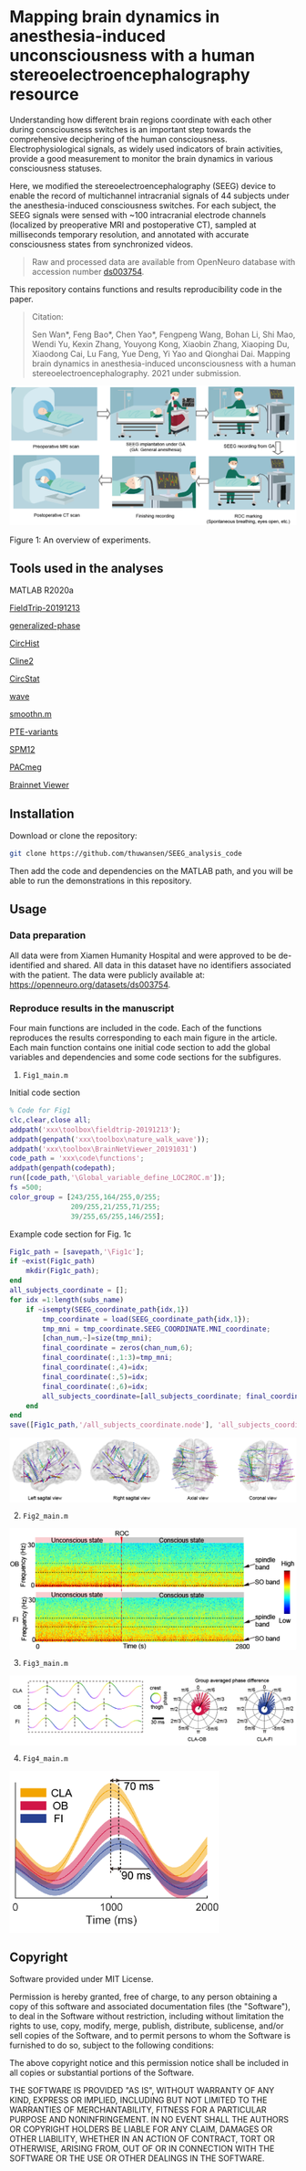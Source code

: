 
# Mapping brain dynamics in anesthesia-induced unconsciousness with a human stereoelectroencephalography resource

Understanding how different brain regions coordinate with each other during consciousness switches is an important step towards the comprehensive deciphering of the human consciousness. Electrophysiological signals, as widely used indicators of brain activities, provide a good measurement to monitor the brain dynamics in various consciousness statuses. 

Here, we modified the stereoelectroencephalography (SEEG) device to enable the record of multichannel intracranial signals of 44 subjects under the anesthesia-induced consciousness switches. For each subject, the SEEG signals were sensed with ~100 intracranial electrode channels (localized by preoperative MRI and postoperative CT), sampled at milliseconds temporary resolution, and annotated with accurate consciousness states from synchronized videos.

> Raw and processed data are available from OpenNeuro database with accession number [ds003754](https://openneuro.org/datasets/ds003754).


This repository contains functions and results reproducibility code in the paper. 


> Citation: 
> 
> Sen Wan\*, Feng Bao\*, Chen Yao\*, Fengpeng Wang, Bohan Li, Shi Mao, Wendi Yu, Kexin Zhang, Youyong Kong, Xiaobin Zhang, Xiaoping Du, Xiaodong Cai, Lu Fang, Yue Deng, Yi Yao and Qionghai Dai. Mapping brain dynamics in anesthesia-induced unconsciousness with a human stereoelectroencephalography. 2021 under submission.


![avatar](./SEEG_operation.png)

Figure 1: An overview of experiments. 

## Tools used in the analyses

MATLAB R2020a

[FieldTrip-20191213](https://www.fieldtriptoolbox.org/)

[generalized-phase](https://github.com/mullerlab/generalized-phase)

[CircHist](https://github.com/zifredder/CircHist)

[Cline2](https://www.mathworks.com/matlabcentral/fileexchange/14677-cline)

[CircStat](https://github.com/circstat/circstat-matlab)

[wave](https://github.com/mullerlab/wave-matlab)

[smoothn.m](https://www.mathworks.com/matlabcentral/fileexchange/25634-smoothn)

[PTE-variants](https://github.com/angelikipapana/PTE-variants)

[SPM12](https://www.fil.ion.ucl.ac.uk/spm/software/spm12/)

[PACmeg](https://github.com/neurofractal/PACmeg)

[Brainnet Viewer](https://www.nitrc.org/projects/bnv/)

## Installation

Download or clone the repository:

```bash
git clone https://github.com/thuwansen/SEEG_analysis_code
```

Then add the code and dependencies on the MATLAB path, and you will be able to run the demonstrations in this repository.

## Usage

### Data preparation

All data were from Xiamen Humanity Hospital and were approved to be de-identified and shared. All data in this dataset have no identifiers associated with the patient. The data were publicly available at: https://openneuro.org/datasets/ds003754.


### Reproduce results in the manuscript

Four main functions are included in the code. Each of the functions reproduces the results corresponding to each main figure in the article. Each main function contains one initial code section to add the global variables and dependencies and some code sections for the subfigures. 

1. `Fig1_main.m`

Initial code section

```Matlab
% Code for Fig1
clc,clear,close all;
addpath('xxx\toolbox\fieldtrip-20191213');
addpath(genpath('xxx\toolbox\nature_walk_wave'));
addpath('xxx\toolbox\BrainNetViewer_20191031')
code_path = 'xxx\code\functions';
addpath(genpath(codepath);
run([code_path,'\Global_variable_define_LOC2ROC.m']);
fs =500;
color_group = [243/255,164/255,0/255;
               209/255,21/255,71/255;
               39/255,65/255,146/255];
```

Example code section for Fig. 1c

	
```Matlab
Fig1c_path = [savepath,'\Fig1c'];
if ~exist(Fig1c_path)
    mkdir(Fig1c_path);
end
all_subjects_coordinate = [];
for idx =1:length(subs_name)
    if ~isempty(SEEG_coordinate_path{idx,1})
        tmp_coordinate = load(SEEG_coordinate_path{idx,1});   
        tmp_mni = tmp_coordinate.SEEG_COORDINATE.MNI_coordinate;
        [chan_num,~]=size(tmp_mni);
        final_coordinate = zeros(chan_num,6);
        final_coordinate(:,1:3)=tmp_mni;
        final_coordinate(:,4)=idx;
        final_coordinate(:,5)=idx;
        final_coordinate(:,6)=idx;
        all_subjects_coordinate=[all_subjects_coordinate; final_coordinate];
    end
end
save([Fig1c_path,'/all_subjects_coordinate.node'], 'all_subjects_coordinate','-ascii');
```
<img src="./Fig1.png" align=center alt="avatar" style="zoom:80%;" />


2. `Fig2_main.m`

<img src="./Fig2.png" align=center alt="avatar" style="zoom:95%;" />



3. `Fig3_main.m`

<img src="./Fig3.png" align=center alt="avatar" style="zoom:80%;" />

4. `Fig4_main.m`

<img src="./Fig4.png" align=center alt="avatar" style="zoom:80%;" />

## Copyright

Software provided under MIT License.

Permission is hereby granted, free of charge, to any person obtaining a copy of this software and associated documentation files (the "Software"), to deal in the Software without restriction, including without limitation the rights to use, copy, modify, merge, publish, distribute, sublicense, and/or sell copies of the Software, and to permit persons to whom the Software is furnished to do so, subject to the following conditions:

The above copyright notice and this permission notice shall be included in all copies or substantial portions of the Software.

THE SOFTWARE IS PROVIDED "AS IS", WITHOUT WARRANTY OF ANY KIND, EXPRESS OR IMPLIED, INCLUDING BUT NOT LIMITED TO THE WARRANTIES OF MERCHANTABILITY, FITNESS FOR A PARTICULAR PURPOSE AND NONINFRINGEMENT. IN NO EVENT SHALL THE AUTHORS OR COPYRIGHT HOLDERS BE LIABLE FOR ANY CLAIM, DAMAGES OR OTHER LIABILITY, WHETHER IN AN ACTION OF CONTRACT, TORT OR OTHERWISE, ARISING FROM, OUT OF OR IN CONNECTION WITH THE SOFTWARE OR THE USE OR OTHER DEALINGS IN THE SOFTWARE.
